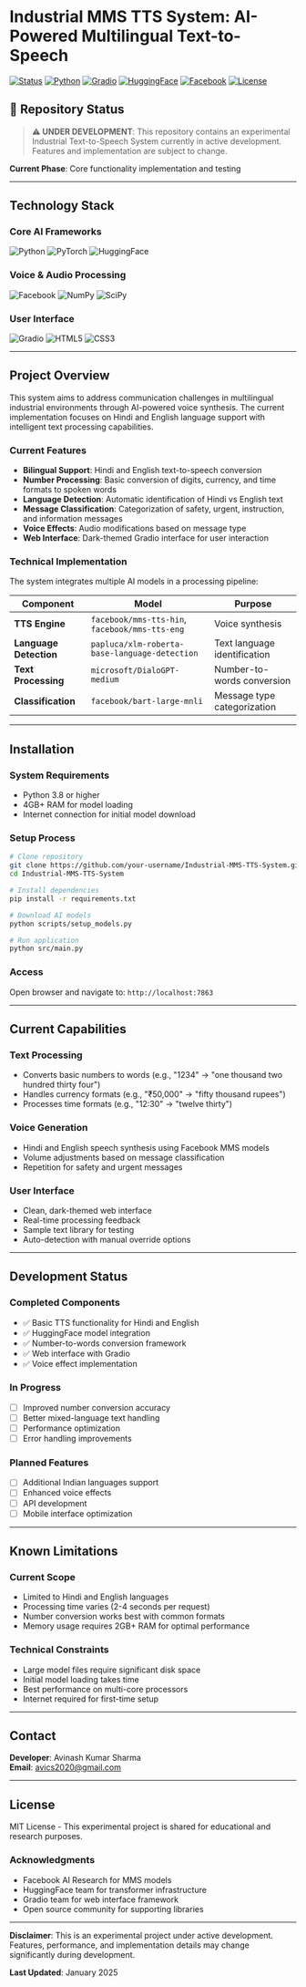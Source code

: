 # Industrial MMS TTS System: AI-Powered Multilingual Text-to-Speech

[![Status](https://img.shields.io/badge/Status-Under%20Development-orange.svg)]()
[![Python](https://img.shields.io/badge/Python-3.8+-blue.svg)](https://www.python.org/)
[![Gradio](https://img.shields.io/badge/Gradio-4.0+-orange.svg)](https://gradio.app/)
[![HuggingFace](https://img.shields.io/badge/🤗-Transformers-yellow.svg)](https://huggingface.co/transformers/)
[![Facebook](https://img.shields.io/badge/Facebook-MMS-blue.svg)](https://github.com/facebookresearch/fairseq/tree/main/examples/mms)
[![License](https://img.shields.io/badge/License-MIT-green.svg)](LICENSE)

## 🚧 Repository Status

> **⚠️ UNDER DEVELOPMENT**: This repository contains an experimental Industrial Text-to-Speech System currently in active development. Features and implementation are subject to change.

**Current Phase**: Core functionality implementation and testing

---

## Technology Stack

### Core AI Frameworks
![Python](https://img.shields.io/badge/Python-3776AB?style=for-the-badge&logo=python&logoColor=white)
![PyTorch](https://img.shields.io/badge/PyTorch-EE4C2C?style=for-the-badge&logo=pytorch&logoColor=white)
![HuggingFace](https://img.shields.io/badge/🤗_Transformers-FFD21E?style=for-the-badge&logo=huggingface&logoColor=black)

### Voice & Audio Processing
![Facebook](https://img.shields.io/badge/Facebook_MMS-1877F2?style=for-the-badge&logo=facebook&logoColor=white)
![NumPy](https://img.shields.io/badge/NumPy-013243?style=for-the-badge&logo=numpy&logoColor=white)
![SciPy](https://img.shields.io/badge/SciPy-8CAAE6?style=for-the-badge&logo=scipy&logoColor=white)

### User Interface
![Gradio](https://img.shields.io/badge/Gradio-FF6B00?style=for-the-badge&logo=gradio&logoColor=white)
![HTML5](https://img.shields.io/badge/HTML5-E34F26?style=for-the-badge&logo=html5&logoColor=white)
![CSS3](https://img.shields.io/badge/CSS3-1572B6?style=for-the-badge&logo=css3&logoColor=white)

---

## Project Overview

This system aims to address communication challenges in multilingual industrial environments through AI-powered voice synthesis. The current implementation focuses on Hindi and English language support with intelligent text processing capabilities.

### Current Features

- **Bilingual Support**: Hindi and English text-to-speech conversion
- **Number Processing**: Basic conversion of digits, currency, and time formats to spoken words
- **Language Detection**: Automatic identification of Hindi vs English text
- **Message Classification**: Categorization of safety, urgent, instruction, and information messages
- **Voice Effects**: Audio modifications based on message type
- **Web Interface**: Dark-themed Gradio interface for user interaction

### Technical Implementation

The system integrates multiple AI models in a processing pipeline:

| Component | Model | Purpose |
|-----------|-------|---------|
| **TTS Engine** | `facebook/mms-tts-hin`, `facebook/mms-tts-eng` | Voice synthesis |
| **Language Detection** | `papluca/xlm-roberta-base-language-detection` | Text language identification |
| **Text Processing** | `microsoft/DialoGPT-medium` | Number-to-words conversion |
| **Classification** | `facebook/bart-large-mnli` | Message type categorization |

---

## Installation

### System Requirements
- Python 3.8 or higher
- 4GB+ RAM for model loading
- Internet connection for initial model download

### Setup Process
```bash
# Clone repository
git clone https://github.com/your-username/Industrial-MMS-TTS-System.git
cd Industrial-MMS-TTS-System

# Install dependencies
pip install -r requirements.txt

# Download AI models
python scripts/setup_models.py

# Run application
python src/main.py
```

### Access
Open browser and navigate to: `http://localhost:7863`

---

## Current Capabilities

### Text Processing
- Converts basic numbers to words (e.g., "1234" → "one thousand two hundred thirty four")
- Handles currency formats (e.g., "₹50,000" → "fifty thousand rupees")
- Processes time formats (e.g., "12:30" → "twelve thirty")

### Voice Generation
- Hindi and English speech synthesis using Facebook MMS models
- Volume adjustments based on message classification
- Repetition for safety and urgent messages

### User Interface
- Clean, dark-themed web interface
- Real-time processing feedback
- Sample text library for testing
- Auto-detection with manual override options

---

## Development Status

### Completed Components
- ✅ Basic TTS functionality for Hindi and English
- ✅ HuggingFace model integration
- ✅ Number-to-words conversion framework
- ✅ Web interface with Gradio
- ✅ Voice effect implementation

### In Progress
- [ ] Improved number conversion accuracy
- [ ] Better mixed-language text handling
- [ ] Performance optimization
- [ ] Error handling improvements

### Planned Features
- [ ] Additional Indian languages support
- [ ] Enhanced voice effects
- [ ] API development
- [ ] Mobile interface optimization

---

## Known Limitations

### Current Scope
- Limited to Hindi and English languages
- Processing time varies (2-4 seconds per request)
- Number conversion works best with common formats
- Memory usage requires 2GB+ RAM for optimal performance

### Technical Constraints
- Large model files require significant disk space
- Initial model loading takes time
- Best performance on multi-core processors
- Internet required for first-time setup

---

## Contact

**Developer**: Avinash Kumar Sharma  
**Email**: avics2020@gmail.com  


---

## License

MIT License - This experimental project is shared for educational and research purposes.

### Acknowledgments
- Facebook AI Research for MMS models
- HuggingFace team for transformer infrastructure
- Gradio team for web interface framework
- Open source community for supporting libraries

---

**Disclaimer**: This is an experimental project under active development. Features, performance, and implementation details may change significantly during development.

**Last Updated**: January 2025
